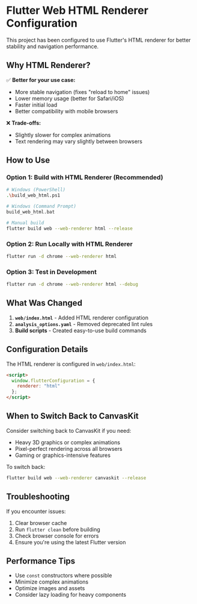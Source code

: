 # Flutter Web HTML Renderer Configuration

This project has been configured to use Flutter's HTML renderer for better stability and navigation performance.

## Why HTML Renderer?

✅ **Better for your use case:**
- More stable navigation (fixes "reload to home" issues)
- Lower memory usage (better for Safari/iOS)
- Faster initial load
- Better compatibility with mobile browsers

❌ **Trade-offs:**
- Slightly slower for complex animations
- Text rendering may vary slightly between browsers

## How to Use

### Option 1: Build with HTML Renderer (Recommended)
```bash
# Windows (PowerShell)
.\build_web_html.ps1

# Windows (Command Prompt)
build_web_html.bat

# Manual build
flutter build web --web-renderer html --release
```

### Option 2: Run Locally with HTML Renderer
```bash
flutter run -d chrome --web-renderer html
```

### Option 3: Test in Development
```bash
flutter run -d chrome --web-renderer html --debug
```

## What Was Changed

1. **`web/index.html`** - Added HTML renderer configuration
2. **`analysis_options.yaml`** - Removed deprecated lint rules
3. **Build scripts** - Created easy-to-use build commands

## Configuration Details

The HTML renderer is configured in `web/index.html`:
```html
<script>
  window.flutterConfiguration = {
    renderer: "html"
  };
</script>
```

## When to Switch Back to CanvasKit

Consider switching back to CanvasKit if you need:
- Heavy 3D graphics or complex animations
- Pixel-perfect rendering across all browsers
- Gaming or graphics-intensive features

To switch back:
```bash
flutter build web --web-renderer canvaskit --release
```

## Troubleshooting

If you encounter issues:
1. Clear browser cache
2. Run `flutter clean` before building
3. Check browser console for errors
4. Ensure you're using the latest Flutter version

## Performance Tips

- Use `const` constructors where possible
- Minimize complex animations
- Optimize images and assets
- Consider lazy loading for heavy components

